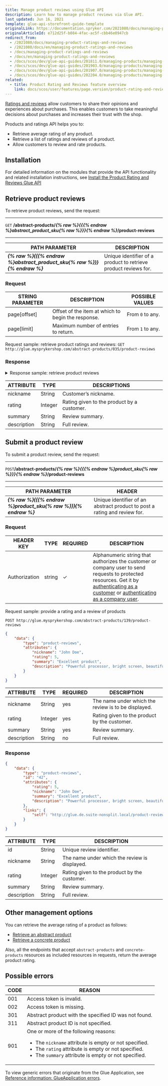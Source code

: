 ```yaml
---
title: Manage product reviews using Glue API
description: Learn how to manage product reviews via Glue API.
last_updated: Jun 16, 2021
template: glue-api-storefront-guide-template
originalLink: https://documentation.spryker.com/2021080/docs/managing-product-ratings-and-reviews
originalArticleId: e712d25f-b084-4fac-ac5f-cbb46e0947cb
redirect_from:
  - /2021080/docs/managing-product-ratings-and-reviews
  - /2021080/docs/en/managing-product-ratings-and-reviews
  - /docs/managing-product-ratings-and-reviews
  - /docs/en/managing-product-ratings-and-reviews
  - /docs/scos/dev/glue-api-guides/201811.0/managing-products/managing-product-ratings-and-reviews.html
  - /docs/scos/dev/glue-api-guides/201903.0/managing-products/managing-product-ratings-and-reviews.html
  - /docs/scos/dev/glue-api-guides/201907.0/managing-products/managing-product-ratings-and-reviews.html
  - /docs/scos/dev/glue-api-guides/202204.0/managing-products/managing-product-ratings-and-reviews.html  
related:
  - title: Product Rating and Reviews feature overview
    link: docs/scos/user/features/page.version/product-rating-and-reviews-feature-overview.html
---
```


[Ratings and reviews](/docs/scos/user/features/{{site.version}}/product-rating-and-reviews-feature-overview.html) allow customers to share their opinions and experiences about purchases. This enables customers to take meaningful decisions about purchases and increases their trust with the shop.

Products and ratings API helps you to:

* Retrieve average rating of any product.
* Retrieve a list of ratings and reviews of a product.
* Allow customers to review and rate products.

## Installation

For detailed information on the modules that provide the API functionality and related installation instructions, see [Install the Product Rating and Reviews Glue API](/docs/pbc/all/ratings-reviews/install-and-upgrade/install-the-product-rating-and-reviews-glue-api.html)

## Retrieve product reviews

To retrieve product reviews, send the request:

---
`GET` **/abstract-products/*{% raw %}{{{% endraw %}abstract_product_sku{% raw %}}}{% endraw %}*/product-reviews**

---

| PATH PARAMETER | DESCRIPTION |
| --- | --- |
| ***{% raw %}{{{% endraw %}abstract_product_sku{% raw %}}}{% endraw %}*** | Unique identifier of a product to retrieve product reviews for. |

### Request

| STRING PARAMETER | DESCRIPTION | POSSIBLE VALUES |
| --- | --- | --- |
| page[offset] | Offset of the item at which to begin the response.  | From `0` to any. |
| page[limit] | Maximum number of entries to return. | From `1` to any. |

Request sample: retrieve product ratings and reviews: `GET http://glue.mysprykershop.com/abstract-products/035/product-reviews`

### Response

<details>
<summary markdown='span'>Response sample: retrieve product reviews</summary>

```json
{
    "data": [
        {
            "type": "product-reviews",
            "id": "40",
            "attributes": {
                "rating": 3,
                "nickname": "Stephen Grumpy",
                "summary": "Not that awesome",
                "description": "The specs are good, but the build quality desires to be better."
            },
            "links": {
                "self": "http://glue.mysprykershop.com/product-reviews/40"
            }
        },
        {
           "type": "product-reviews",
           "id": "42",
           "attributes": {
                "rating": 5,
                "nickname": "John Doe",
                "summary": "Excellent product",
                "description": "Powerful processor, bright screen and beatiful design - what else do you need?"
        },
            "links": {
                "self": "http://glue.mysprykershop.com/product-reviews/42"
            }
        }
    ],
    "links": {
        "self": "http://glue.mysprykershop.com/abstract-products/139/product-reviews",
        "last": "http://glue.mysprykershop.com/abstract-products/139/product-reviews?page[offset]=10&page[limit]=10",
        "first": "http://glue.mysprykershop.com/abstract-products/139/product-reviews?page[offset]=0&page[limit]=10",
        "next": "http://glue.mysprykershop.com/abstract-products/139/product-reviews?page[offset]=10&page[limit]=10"
    }
}
```
</details>

<a name="product-reviews-response-attributes"></a>

| ATTRIBUTE | TYPE | DESCRIPTIONS |
| --- | --- | --- |
| nickname | String | Customer’s nickname. |
| rating | Integer | Rating given to the product by a customer. |
| summary | String | Review summary. |
| description | String | Full review. |

## Submit a product review

To submit a product review, send the request:

---
`POST`**/abstract-products/*{% raw %}{{{% endraw %}product_sku{% raw %}}}{% endraw %}*/product-reviews**

---

| PATH PARAMETER | HEADER |
| --- | --- |
| ***{% raw %}{{{% endraw %}product_sku{% raw %}}}{% endraw %}*** | Unique identifier of an abstract product to post a rating and review for. |

### Request

| HEADER KEY | TYPE | REQUIRED | DESCRIPTION |
| --- | --- | --- | --- |
| Authorization | string | &check; | Alphanumeric string that authorizes the customer or company user to send requests to protected resources. Get it by [authenticating as a customer](/docs/pbc/all/identity-access-management/{{site.version}}/manage-using-glue-api/glue-api-authenticate-as-a-customer.html#authenticate-as-a-customer) or [authenticating as a company user](/docs/pbc/all/identity-access-management/{{site.version}}/manage-using-glue-api/glue-api-authenticate-as-a-company-user.html#authenticate-as-a-company-user).  |

Request sample: provide a rating and a review of products

`POST http://glue.mysprykershop.com/abstract-products/139/product-reviews`

```json
{
    "data": {
        "type": "product-reviews",
        "attributes": {
            "nickname": "John Doe",
            "rating": 5,
            "summary": "Excellent product",
            "description": "Powerful processor, bright screen, beautiful design and excellent build quality - what else do you need?"
        }
    }
}
```

| ATTRIBUTE | TYPE | REQUIRED | DESCRIPTION |
| --- | --- | --- | --- |
| nickname | String | yes | The name under which the review is to be displayed. |
| rating | Integer | yes | Rating given to the product by the customer. |
| summary | String | yes | Review summary. |
| description | String | no | Full review. |

### Response

```json
{
    "data": {
        "type": "product-reviews",
        "id": "42",
        "attributes": {
            "rating": 5,
            "nickname": "John Doe",
            "summary": "Excellent product",
            "description": "Powerful processor, bright screen, beautiful design and excellent build quality - what else do you need?"
        },
        "links": {
            "self": "http://glue.de.suite-nonsplit.local/product-reviews/42"
        }
    }
}
```

| ATTRIBUTE | TYPE | DESCRIPTION |
| --- | --- | --- |
| id | String | Unique review identifier. |
| nickname | String | The name under which the review is displayed. |
| rating | Integer | Rating given to the product by the customer. |
| summary | String | Review summary. |
| description | String | Full review. |

## Other management options

You can retrieve the average rating of a product as follows:
* [Retrieve an abstract product](/docs/pbc/all/product-information-management/{{site.version}}/manage-using-glue-api/abstract-products/retrieve-abstract-products.html#retrieve-an-abstract-product)
* [Retrieve a concrete product](/docs/pbc/all/product-information-management/{{site.version}}/manage-using-glue-api/concrete-products/retrieve-concrete-products.html#retrieve-a-concrete-product)

Also, all the endpoints that accept `abstract-products` and `concrete-products` resources as included resources in requests, return the average product rating.

## Possible errors

| CODE | REASON |
| --- | --- |
| 001 | Access token is invalid. |
| 002 | Access token is missing. |
| 301| Abstract product with the specified ID was not found. |
| 311 | Abstract product ID is not specified. |
| 901 | One or more of the following reasons:<ul><li>The `nickname` attribute is empty or not specified.</li><li>The `rating` attribute is empty or not specified.</li><li>The `summary` attribute is empty or not specified.</li></ul> |

To view generic errors that originate from the Glue Application, see [Reference information: GlueApplication errors](/docs/scos/dev/glue-api-guides/{{site.version}}/reference-information-glueapplication-errors.html).
